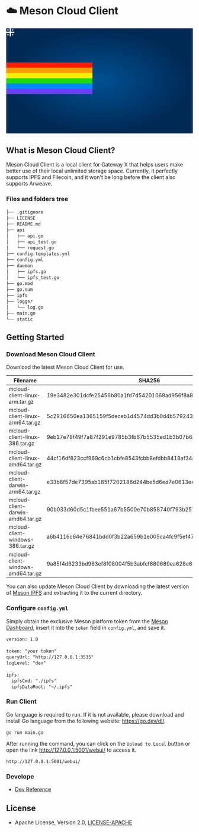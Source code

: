 # ☁️ Meson Cloud Client

![](/static/nyancat.svg)

## What is Meson Cloud Client?

Meson Cloud Client is a local client for Gateway X that helps users make better use of their local unlimited storage space. Currently, it perfectly supports IPFS and Filecoin, and it won't be long before the client also supports Arweave.

### Files and folders tree

```
├── .gitignore
├── LICENSE
├── README.md
├── api
│   ├── api.go
│   ├── api_test.go
│   └── request.go
├── config.templates.yml
├── config.yml
├── daemon
│   ├── ipfs.go
│   └── ipfs_test.go
├── go.mod
├── go.sum
├── ipfs
├── logger
│   └── log.go
├── main.go
└── static
```

## Getting Started

### Download Meson Cloud Client

Download the latest Meson Cloud Client for use.

| Filename | SHA256 | 
|---------------------------|------------------------------------------------------------------|
| mcloud-client-linux-arm.tar.gz     | 19e3482e301dcfe25456b80a1fd7d54201068ad956f8a87f35dde48c258f221d | 
| mcloud-client-linux-arm64.tar.gz   | 5c2916650ea1365159f5deceb1d4574dd3b0d4b579243483bfe72adf217d26e6 | 
| mcloud-client-linux-386.tar.gz     | 9eb17e78f49f7a87f291e9785b3fb67b5535ed1b3b07b6a35a615ecfc79d2f4e | 
| mcloud-client-linux-amd64.tar.gz   | 44cf16df823ccf969c6cb1cbfe8543fcbb8efdbb8418af3487c5fce120bfe277 | 
| mcloud-client-darwin-arm64.tar.gz  | e33b8f57de7395ab185f7202186d244be5d6ed7e0613e4045a0823f0ac40bfbd |
| mcloud-client-darwin-amd64.tar.gz  | 90b033d60d5c1fbee551a67b5500e70b858740f793b2573cfade745cf5e992cf | 
| mcloud-client-windows-386.tar.gz   | a6b4116c64e76841bdd0f3b22a659b1e005ca4fc9f5ef47a8201bf834afd68d3 |
| mcloud-client-windows-amd64.tar.gz | 9a85f4d6233bd963ef8f08004f5b3abfef880689ea628e651d63364e71b1e058 |

You can also update Meson Cloud Client by downloading the latest version of [Meson IPFS](https://github.com/daqnext/kubo/releases/) and extracting it to the current directory.

### Configure `config.yml`

Simply obtain the exclusive Meson platform token from the [Meson Dashboard](https://dashboard.meson.network/user/account), insert it into the `token` field in `config.yml`, and save it.

```
version: 1.0

token: "your token"
queryUrl: "http://127.0.0.1:3535"
logLevel: "dev"

ipfs:
  ipfsCmd: "./ipfs"
  ipfsDataRoot: "~/.ipfs"
```

### Run Client

Go language is required to run. If it is not available, please download and install Go language from the following website: https://go.dev/dl/.

```
go run main.go
```

After running the command, you can click on the `Upload to Local` button or open the link http://127.0.0.1:5001/webui/ to access it.

```
http://127.0.0.1:5001/webui/
```

### Develope
- [Dev Reference](DEVELOPE.md)

## License
- Apache License, Version 2.0, [LICENSE-APACHE](http://www.apache.org/licenses/LICENSE-2.0)
